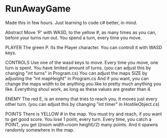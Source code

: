 # RunAwayGame
 Made this in few hours. Just learning to code c# better, in mind.

Abstract
    Move 'P' with WASD, to the yellow #, as many times as you can, before your turns run out. 
    You spend a turn, every time you move.



PLAYER
    The green P. Its the Player character. You can controll it with WASD keys.

CONTROLS
    Use one of the wasd keys to move.
    Every time you move, one turn is spent.
    You have limited amount of turns.           (you can adjust this by changing "int turns" in Program.cs)
    You can adjust the maps SIZE by adjusting the "int mapHeight" in Program.cs
    And if you want, you can change the maps width to be anything you like to pretty much anything you like. Everything shoul work, as long as these values are greater than 4.

ENEMY
    The red E, is an enemy that tries to reach you. 
    It moves just every other turn. (you can adjust this by changing "int timer" in HostileObject.cs)

POINTS
    There is YELLOW # in the map. You must try and reach, if you want to get good score.
    You lose 1 point, every turn.
    Every time, you catch a POINT, you get ((room width+room height)/2) many points. And it spawns randomly somewhere in the map.